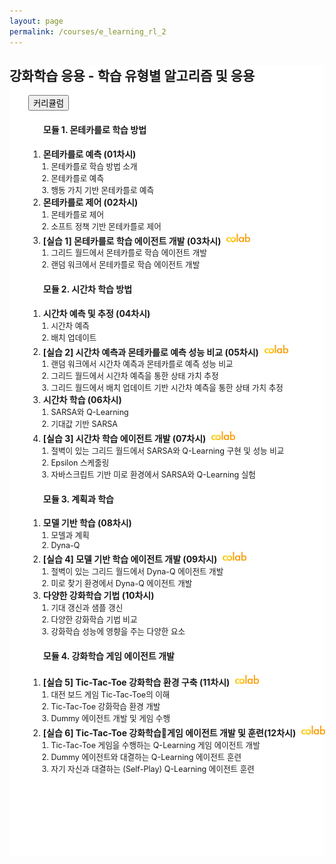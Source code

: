 ```yaml
---
layout: page
permalink: /courses/e_learning_rl_2
---
```


<section>
    <div class="cw-content container-fluid">
        <div class="cyw-container">
            <div class="container">
                <!--Start Container Div-->
                <div style="background-color:white;" class="container-fluid">
                        <!--Start Content Grid-->
                        <section class="row content" style="padding-bottom:100px">
                            <section class="content-wrapper title-section">
                                <h2 class="title-level-2">강화학습 응용 - 학습 유형별 알고리즘 및 응용</h2>
                            </section>
                            <section style="padding: 0px 30px; width:100%" class="content-wrapper">
                                <div class="article-content-1 research-content">
                                    <div class="row">
                                        <div class="col-lg-12 col-md-12">
                                            <article>
                                                <button class="accordion">커리큘럼</button>
                                            </article>
                                        </div>
                                    </div>
                                    <div class="row">
                                        <div class="col-lg-6 col-md-6">
                                            <ol class="study">
                                                    <h4 class="title-level-4 year">모듈 1. 몬테카를로 학습 방법</h4>
                                                    <li>
                                                        <span style="font-weight: bold">몬테카를로 예측 (01차시)</span>
                                                        <a href="#">
                                                            <i class="fa fa-link" aria-hidden="true"></i>
                                                        </a>
                                                        <ol style="padding-left: 1.0em; font-size: 0.9em">
                                                            <li> 몬테카를로 학습 방법 소개</li>
                                                            <li> 몬테카를로 예측</li>
                                                            <li> 행동 가치 기반 몬테카를로 예측</li>
                                                        </ol>
                                                    </li>
                                                    <li>
                                                        <span style="font-weight: bold">몬테카를로 제어 (02차시)</span>
                                                        <a href="#">
                                                            <i class="fa fa-link" aria-hidden="true"></i>
                                                        </a>
                                                        <ol style="padding-left: 1.0em; font-size: 0.9em">
                                                            <li> 몬테카를로 제어</li>
                                                            <li> 소프트 정책 기반 몬테카를로 제어</li>
                                                        </ol>
                                                    </li>
                                                    <li>
                                                        <span style="font-weight: bold"><strong>[실습 1]</strong> 몬테카를로 학습 에이전트 개발 (03차시)</span>
                                                        <a href="#">
                                                            <i class="fa fa-link" aria-hidden="true"></i>
                                                        </a>
                                                        <a href="https://colab.research.google.com/drive/1LkRZfCDSo-1FaTLMJWBCLJPvkBbT7J99?usp=sharing" target="_blank">
                                                            <img src="/assets/images/colab.png" border="0" width="10%"/>
                                                        </a>
                                                        <ol style="padding-left: 1.0em; font-size: 0.9em">
                                                            <li>그리드 월드에서 몬테카를로 학습 에이전트 개발</li>
                                                            <li>랜덤 워크에서 몬테카를로 학습 에이전트 개발</li>
                                                        </ol>
                                                    </li>
                                                </ol>
                                        </div>
                                        <div class="col-lg-6 col-md-6">
                                            <ol class="study">
                                                    <h4 class="title-level-4 year">모듈 2. 시간차 학습 방법</h4>
                                                    <li>
                                                        <span style="font-weight: bold">시간차 예측 및 추정 (04차시)</span>
                                                        <a href="#">
                                                            <i class="fa fa-link" aria-hidden="true"></i>
                                                        </a>
                                                        <ol style="padding-left: 1.0em; font-size: 0.9em">
                                                            <li> 시간차 예측</li>
                                                            <li> 배치 업데이트</li>
                                                        </ol>
                                                    </li>
                                                    <li>
                                                        <span style="font-weight: bold"><strong>[실습 2]</strong> 시간차 예측과 몬테카를로 예측 성능 비교 (05차시)</span>
                                                        <a href="#">
                                                            <i class="fa fa-link" aria-hidden="true"></i>
                                                        </a>
                                                        <a href="https://colab.research.google.com/drive/1jpfxv60AEDLEvi6XqYg7bErBmOqDx67B?usp=sharing" target="_blank">
                                                            <img src="/assets/images/colab.png" border="0" width="10%"/>
                                                        </a>
                                                        <ol style="padding-left: 1.0em; font-size: 0.9em">
                                                            <li>랜덤 워크에서 시간차 예측과 몬테카를로 예측 성능 비교</li>
                                                            <li>그리드 월드에서 시간차 예측을 통한 상태 가치 추정</li>
                                                            <li>그리드 월드에서 배치 업데이트 기반 시간차 예측을 통한 상태 가치 추정</li>
                                                        </ol>
                                                    </li>
                                                    <li>
                                                        <span style="font-weight: bold">시간차 학습 (06차시)</span>
                                                        <a href="#">
                                                            <i class="fa fa-link" aria-hidden="true"></i>
                                                        </a>
                                                        <ol style="padding-left: 1.0em; font-size: 0.9em">
                                                            <li> SARSA와 Q-Learning</li>
                                                            <li> 기대값 기반 SARSA</li>
                                                        </ol>
                                                    </li>
                                                    <li>
                                                        <span style="font-weight: bold"><strong>[실습 3]</strong> 시간차 학습 에이전트 개발 (07차시)</span>
                                                        <a href="#">
                                                            <i class="fa fa-link" aria-hidden="true"></i>
                                                        </a>
                                                        <a href="https://colab.research.google.com/drive/1N8hnnHp4dY0sVFGz77RRGAHg9N24kvNp?usp=sharing" target="_blank">
                                                            <img src="/assets/images/colab.png" border="0" width="10%"/>
                                                        </a>
                                                        <ol style="padding-left: 1.0em; font-size: 0.9em">
                                                            <li>절벽이 있는 그리드 월드에서 SARSA와 Q-Learning 구현 및 성능 비교</li>
                                                            <li>Epsilon 스케줄링</li>
                                                            <li>
                                                                자바스크립트 기반 미로 환경에서 SARSA와 Q-Learning 실험
                                                                <a href="/menu/research_rl/rl_js/td" target="_blank">
                                                                    <i class="fa fa-link" aria-hidden="true"></i>
                                                                </a>
                                                            </li>
                                                        </ol>
                                                    </li>
                                                </ol>
                                        </div>
                                    </div>
                                    <div class="row">
                                        <div class="col-lg-6 col-md-6">
                                            <ol class="study">
                                                    <h4 class="title-level-4 year">모듈 3. 계획과 학습</h4>
                                                    <li>
                                                        <span style="font-weight: bold">모델 기반 학습 (08차시)</span>
                                                        <a href="#">
                                                            <i class="fa fa-link" aria-hidden="true"></i>
                                                        </a>
                                                        <ol style="padding-left: 1.0em; font-size: 0.9em">
                                                            <li> 모델과 계획</li>
                                                            <li> Dyna-Q</li>
                                                        </ol>
                                                    </li>
                                                    <li>
                                                        <span style="font-weight: bold"><strong>[실습 4]</strong> 모델 기반 학습 에이전트 개발 (09차시)</span>
                                                        <a href="#">
                                                            <i class="fa fa-link" aria-hidden="true"></i>
                                                        </a>
                                                        <a href="https://colab.research.google.com/drive/1rMKwUuJRFEzYie6K_lLu9bhAley7OE5V?usp=sharing" target="_blank">
                                                            <img src="/assets/images/colab.png" border="0" width="10%"/>
                                                        </a>
                                                        <ol style="padding-left: 1.0em; font-size: 0.9em">
                                                            <li>절벽이 있는 그리드 월드에서 Dyna-Q 에이전트 개발</li>
                                                            <li>미로 찾기 환경에서 Dyna-Q 에이전트 개발</li>
                                                        </ol>
                                                    </li>
                                                    <li>
                                                        <span style="font-weight: bold">다양한 강화학습 기법 (10차시)</span>
                                                        <a href="#">
                                                            <i class="fa fa-link" aria-hidden="true"></i>
                                                        </a>
                                                        <ol style="padding-left: 1.0em; font-size: 0.9em">
                                                            <li> 기대 갱신과 샘플 갱신</li>
                                                            <li> 다양한 강화학습 기법 비교</li>
                                                            <li> 강화학습 성능에 영향을 주는 다양한 요소</li>
                                                        </ol>
                                                    </li>
                                                </ol>
                                        </div>
                                        <div class="col-lg-6 col-md-6">
                                            <ol class="study">
                                                <h4 class="title-level-4 year">모듈 4. 강화학습 게임 에이전트 개발</h4>
                                                <li>
                                                    <span style="font-weight: bold"><strong>[실습 5]</strong> Tic-Tac-Toe 강화학습 환경 구축 (11차시)</span>
                                                    <a href="#">
                                                        <i class="fa fa-link" aria-hidden="true"></i>
                                                    </a>
                                                    <a href="https://colab.research.google.com/drive/1pMYjlOL2JUjlOovl6mlEkipf4SQOjkcO?usp=sharing" target="_blank">
                                                        <img src="/assets/images/colab.png" border="0" width="10%"/>
                                                    </a>
                                                    <ol style="padding-left: 1.0em; font-size: 0.9em">
                                                        <li> 대전 보드 게임 Tic-Tac-Toe의 이해</li>
                                                        <li> Tic-Tac-Toe 강화학습 환경 개발</li>
                                                        <li> Dummy 에이전트 개발 및 게임 수행</li>
                                                    </ol>
                                                </li>
                                                <li>
                                                    <span style="font-weight: bold"><strong>[실습 6]</strong> Tic-Tac-Toe 강화학습게임 에이전트 개발 및 훈련(12차시)</span>
                                                    <a href="#">
                                                        <i class="fa fa-link" aria-hidden="true"></i>
                                                    </a>
                                                    <a href="https://colab.research.google.com/drive/1izKrSIwOO6EINvO6QVXU1HOD_uRKxfJw?usp=sharing" target="_blank">
                                                        <img src="/assets/images/colab.png" border="0" width="10%"/>
                                                    </a>
                                                    <ol style="padding-left: 1.0em; font-size: 0.9em">
                                                        <li> Tic-Tac-Toe 게임을 수행하는 Q-Learning 게임 에이전트 개발</li>
                                                        <li> Dummy 에이전트와 대결하는 Q-Learning 에이전트 훈련</li>
                                                        <li> 자기 자신과 대결하는 (Self-Play) Q-Learning 에이전트 훈련</li>
                                                    </ol>
                                                </li>
                                            </ol>
                                        </div>
                                    </div>
                                </div>
                            </section>
                            <br/>
                        </section>
                        <!--End Content Grid-->
                </div>
            </div>
        </div>
        <!--End Container Div-->
    </div>
</section>
